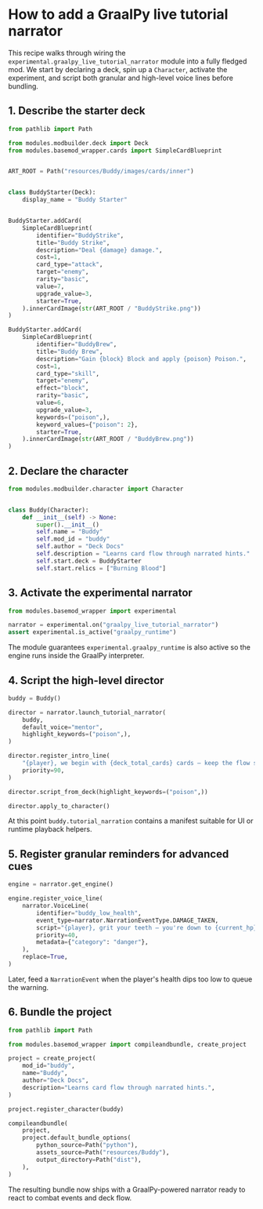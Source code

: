 # How to add a GraalPy live tutorial narrator

This recipe walks through wiring the `experimental.graalpy_live_tutorial_narrator`
module into a fully fledged mod.  We start by declaring a deck, spin up a
`Character`, activate the experiment, and script both granular and high-level
voice lines before bundling.

## 1. Describe the starter deck

```python
from pathlib import Path

from modules.modbuilder.deck import Deck
from modules.basemod_wrapper.cards import SimpleCardBlueprint


ART_ROOT = Path("resources/Buddy/images/cards/inner")


class BuddyStarter(Deck):
    display_name = "Buddy Starter"


BuddyStarter.addCard(
    SimpleCardBlueprint(
        identifier="BuddyStrike",
        title="Buddy Strike",
        description="Deal {damage} damage.",
        cost=1,
        card_type="attack",
        target="enemy",
        rarity="basic",
        value=7,
        upgrade_value=3,
        starter=True,
    ).innerCardImage(str(ART_ROOT / "BuddyStrike.png"))
)

BuddyStarter.addCard(
    SimpleCardBlueprint(
        identifier="BuddyBrew",
        title="Buddy Brew",
        description="Gain {block} Block and apply {poison} Poison.",
        cost=1,
        card_type="skill",
        target="enemy",
        effect="block",
        rarity="basic",
        value=6,
        upgrade_value=3,
        keywords=("poison",),
        keyword_values={"poison": 2},
        starter=True,
    ).innerCardImage(str(ART_ROOT / "BuddyBrew.png"))
)
```

## 2. Declare the character

```python
from modules.modbuilder.character import Character


class Buddy(Character):
    def __init__(self) -> None:
        super().__init__()
        self.name = "Buddy"
        self.mod_id = "buddy"
        self.author = "Deck Docs"
        self.description = "Learns card flow through narrated hints."
        self.start.deck = BuddyStarter
        self.start.relics = ["Burning Blood"]
```

## 3. Activate the experimental narrator

```python
from modules.basemod_wrapper import experimental

narrator = experimental.on("graalpy_live_tutorial_narrator")
assert experimental.is_active("graalpy_runtime")
```

The module guarantees `experimental.graalpy_runtime` is also active so the
engine runs inside the GraalPy interpreter.

## 4. Script the high-level director

```python
buddy = Buddy()

director = narrator.launch_tutorial_narrator(
    buddy,
    default_voice="mentor",
    highlight_keywords=("poison",),
)

director.register_intro_line(
    "{player}, we begin with {deck_total_cards} cards – keep the flow steady.",
    priority=90,
)

director.script_from_deck(highlight_keywords=("poison",))

director.apply_to_character()
```

At this point `buddy.tutorial_narration` contains a manifest suitable for UI or
runtime playback helpers.

## 5. Register granular reminders for advanced cues

```python
engine = narrator.get_engine()

engine.register_voice_line(
    narrator.VoiceLine(
        identifier="buddy_low_health",
        event_type=narrator.NarrationEventType.DAMAGE_TAKEN,
        script="{player}, grit your teeth – you're down to {current_hp} HP!",
        priority=40,
        metadata={"category": "danger"},
    ),
    replace=True,
)
```

Later, feed a `NarrationEvent` when the player's health dips too low to queue
the warning.

## 6. Bundle the project

```python
from pathlib import Path

from modules.basemod_wrapper import compileandbundle, create_project

project = create_project(
    mod_id="buddy",
    name="Buddy",
    author="Deck Docs",
    description="Learns card flow through narrated hints.",
)

project.register_character(buddy)

compileandbundle(
    project,
    project.default_bundle_options(
        python_source=Path("python"),
        assets_source=Path("resources/Buddy"),
        output_directory=Path("dist"),
    ),
)
```

The resulting bundle now ships with a GraalPy-powered narrator ready to react to
combat events and deck flow.

